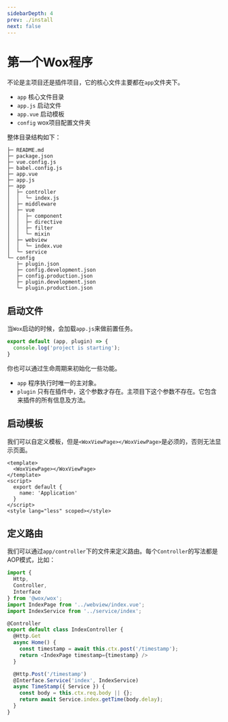 ```yaml
---
sidebarDepth: 4
prev: ./install
next: false
---
```


# 第一个Wox程序

不论是主项目还是插件项目，它的核心文件主要都在`app`文件夹下。

- `app` 核心文件目录
- `app.js` 启动文件
- `app.vue` 启动模板
- `config` wox项目配置文件夹

整体目录结构如下：

``` {5,6,7,19}
├─ README.md
├─ package.json
├─ vue.config.js
├─ babel.config.js
├─ app.vue
├─ app.js
├─ app
│  ├─ controller
│  │  └─ index.js
│  ├─ middleware
│  ├─ vue
│  │  ├─ component
│  │  ├─ directive
│  │  ├─ filter
│  │  └─ mixin
│  ├─ webview
│  │  └─ index.vue
│  └─ service
└─ config
   ├─ plugin.json
   ├─ config.development.json
   ├─ config.production.json
   ├─ plugin.development.json
   └─ plugin.production.json
```

## 启动文件

当`Wox`启动的时候，会加载`app.js`来做前置任务。

```javascript
export default (app, plugin) => {
  console.log('project is starting');
}
```

你也可以通过生命周期来初始化一些功能。

- `app` 程序执行时唯一的主对象。
- `plugin` 只有在插件中，这个参数才存在。主项目下这个参数不存在。它包含来插件的所有信息及方法。

## 启动模板

我们可以自定义模板，但是`<WoxViewPage></WoxViewPage>`是必须的，否则无法显示页面。

```vue
<template>
  <WoxViewPage></WoxViewPage>
</template>
<script>
  export default {
    name: 'Application'
  }
</script>
<style lang="less" scoped></style>
```

## 定义路由

我们可以通过`app/controller`下的文件来定义路由。每个`Controller`的写法都是AOP模式，比如：

```javascript
import {
  Http,
  Controller,
  Interface
} from '@wox/wox';
import IndexPage from '../webview/index.vue';
import IndexService from '../service/index';

@Controller
export default class IndexController {
  @Http.Get
  async Home() {
    const timestamp = await this.ctx.post('/timestamp');
    return <IndexPage timestamp={timestamp} />
  }

  @Http.Post('/timestamp')
  @Interface.Service('index', IndexService)
  async TimeStamp({ Service }) {
    const body = this.ctx.req.body || {};
    return await Service.index.getTime(body.delay);
  }
}
```



